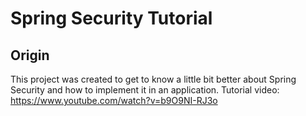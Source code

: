 # Spring Security Tutorial

## Origin

This project was created to get to know a little bit better about Spring Security and how to implement it in an application.
Tutorial video: https://www.youtube.com/watch?v=b9O9NI-RJ3o
